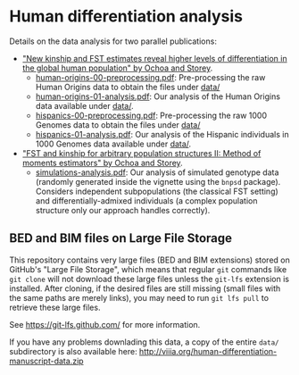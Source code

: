 # Human differentiation analysis

Details on the data analysis for two parallel publications:

- ["New kinship and FST estimates reveal higher levels of differentiation in the global human population" by Ochoa and Storey](https://doi.org/10.1101/653279).
  - [human-origins-00-preprocessing.pdf](human-origins-00-preprocessing.pdf): 
    Pre-processing the raw Human Origins data to obtain the files under [data/](data/)
  - [human-origins-01-analysis.pdf](human-origins-01-analysis.pdf): 
    Our analysis of the Human Origins data available under [data/](data/).
  - [hispanics-00-preprocessing.pdf](hispanics-00-preprocessing.pdf): 
    Pre-processing the raw 1000 Genomes data to obtain the files under [data/](data/)
  - [hispanics-01-analysis.pdf](hispanics-01-analysis.pdf): 
    Our analysis of the Hispanic individuals in 1000 Genomes data available under [data/](data/).
- ["FST and kinship for arbitrary population structures II: Method of moments estimators" by Ochoa and Storey](https://doi.org/10.1101/083923).
  - [simulations-analysis.pdf](simulations-analysis.pdf):
    Our analysis of simulated genotype data (randomly generated inside the vignette using the `bnpsd` package).
	Considers independent subpopulations (the classical FST setting) and differentially-admixed individuals (a complex population structure only our approach handles correctly).

## BED and BIM files on Large File Storage

This repository contains very large files (BED and BIM extensions) stored on GitHub's "Large File Storage", which means that regular `git` commands like `git clone` will not download these large files unless the `git-lfs` extension is installed.
After cloning, if the desired files are still missing (small files with the same paths are merely links), you may need to run `git lfs pull` to retrieve these large files.

See https://git-lfs.github.com/ for more information.

If you have any problems downlading this data, a copy of the entire `data/` subdirectory is also available here:
http://viiia.org/human-differentiation-manuscript-data.zip
